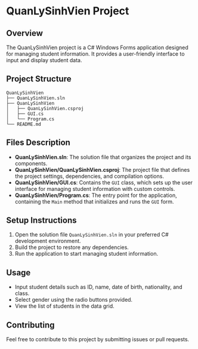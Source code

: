 # QuanLySinhVien Project

## Overview
The QuanLySinhVien project is a C# Windows Forms application designed for managing student information. It provides a user-friendly interface to input and display student data.

## Project Structure
```
QuanLySinhVien
├── QuanLySinhVien.sln
├── QuanLySinhVien
│   ├── QuanLySinhVien.csproj
│   ├── GUI.cs
│   └── Program.cs
└── README.md
```

## Files Description
- **QuanLySinhVien.sln**: The solution file that organizes the project and its components.
- **QuanLySinhVien/QuanLySinhVien.csproj**: The project file that defines the project settings, dependencies, and compilation options.
- **QuanLySinhVien/GUI.cs**: Contains the `GUI` class, which sets up the user interface for managing student information with custom controls.
- **QuanLySinhVien/Program.cs**: The entry point for the application, containing the `Main` method that initializes and runs the `GUI` form.

## Setup Instructions
1. Open the solution file `QuanLySinhVien.sln` in your preferred C# development environment.
2. Build the project to restore any dependencies.
3. Run the application to start managing student information.

## Usage
- Input student details such as ID, name, date of birth, nationality, and class.
- Select gender using the radio buttons provided.
- View the list of students in the data grid.

## Contributing
Feel free to contribute to this project by submitting issues or pull requests.